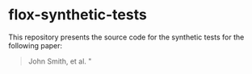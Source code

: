 # flox-synthetic-tests
This repository presents the source code for the synthetic tests for the following paper:
> John Smith, et al. "<title goes here>." Some Venue (YYYY).

## Experiments
In the `experiments/` directory, we provide the code for executing and plotting the results for each of the synthetic tests from the paper.


### Hierarchical Topology Test (Artifact 2)
...

### Asynchronous Comparison Test (Artifact 3)
...

### Remote Execution Test (Artifact 4)
...

## Other
If you are looking for **Scaling Tests (Artifact 1)** click [here](https://github.com/h-flox/flox-scaling-tests).
